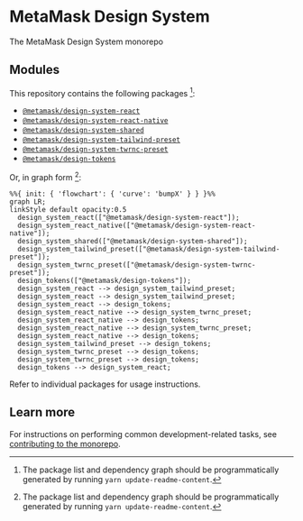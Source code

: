 # MetaMask Design System

The MetaMask Design System monorepo

## Modules

This repository contains the following packages [^fn1]:

<!-- start package list -->

- [`@metamask/design-system-react`](packages/design-system-react)
- [`@metamask/design-system-react-native`](packages/design-system-react-native)
- [`@metamask/design-system-shared`](packages/design-system-shared)
- [`@metamask/design-system-tailwind-preset`](packages/design-system-tailwind-preset)
- [`@metamask/design-system-twrnc-preset`](packages/design-system-twrnc-preset)
- [`@metamask/design-tokens`](packages/design-tokens)

<!-- end package list -->

Or, in graph form [^fn1]:

<!-- start dependency graph -->

```mermaid
%%{ init: { 'flowchart': { 'curve': 'bumpX' } } }%%
graph LR;
linkStyle default opacity:0.5
  design_system_react(["@metamask/design-system-react"]);
  design_system_react_native(["@metamask/design-system-react-native"]);
  design_system_shared(["@metamask/design-system-shared"]);
  design_system_tailwind_preset(["@metamask/design-system-tailwind-preset"]);
  design_system_twrnc_preset(["@metamask/design-system-twrnc-preset"]);
  design_tokens(["@metamask/design-tokens"]);
  design_system_react --> design_system_tailwind_preset;
  design_system_react --> design_system_tailwind_preset;
  design_system_react --> design_tokens;
  design_system_react_native --> design_system_twrnc_preset;
  design_system_react_native --> design_tokens;
  design_system_react_native --> design_system_twrnc_preset;
  design_system_react_native --> design_tokens;
  design_system_tailwind_preset --> design_tokens;
  design_system_twrnc_preset --> design_tokens;
  design_system_twrnc_preset --> design_tokens;
  design_tokens --> design_system_react;
```

<!-- end dependency graph -->

Refer to individual packages for usage instructions.

## Learn more

For instructions on performing common development-related tasks, see [contributing to the monorepo](./docs/contributing.md).

[^fn1]: The package list and dependency graph should be programmatically generated by running `yarn update-readme-content`.
